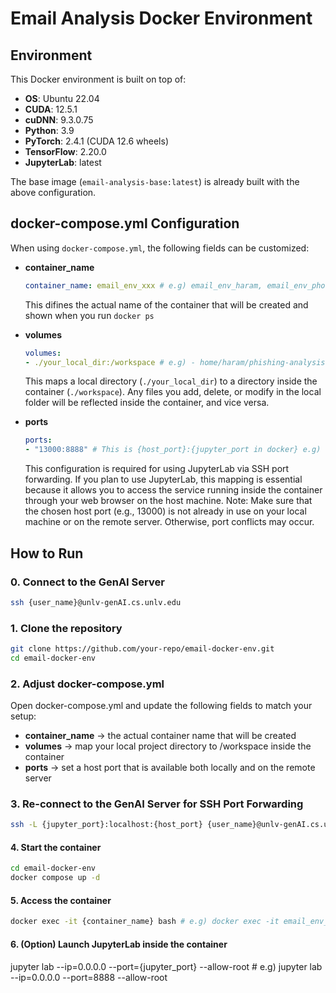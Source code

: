 # Email Analysis Docker Environment

## Environment
This Docker environment is built on top of:
- **OS**: Ubuntu 22.04  
- **CUDA**: 12.5.1  
- **cuDNN**: 9.3.0.75  
- **Python**: 3.9  
- **PyTorch**: 2.4.1 (CUDA 12.6 wheels)  
- **TensorFlow**: 2.20.0  
- **JupyterLab**: latest  

The base image (`email-analysis-base:latest`) is already built with the above configuration.

## docker-compose.yml Configuration
When using `docker-compose.yml`, the following fields can be customized:

- **container_name**

  ```yaml
  container_name: email_env_xxx # e.g) email_env_haram, email_env_phoebe
  ```
  This difines the actual name of the container that will be created and shown when you run `docker ps`

- **volumes**

  ```yaml
  volumes:
  - ./your_local_dir:/workspace # e.g) - home/haram/phishing-analysis:/workspace
  ```
  This maps a local directory (`./your_local_dir`) to a directory inside the container (`./workspace`).
  Any files you add, delete, or modify in the local folder will be reflected inside the container, and vice versa.

- **ports**

  ```yaml
  ports:
  - "13000:8888" # This is {host_port}:{jupyter_port in docker} e.g) 12300:8888, 12301:8888
  ```
  This configuration is required for using JupyterLab via SSH port forwarding.
  If you plan to use JupyterLab, this mapping is essential because it allows you to access the service running inside the container through your web browser on the host machine.
  Note: Make sure that the chosen host port (e.g., 13000) is not already in use on your local machine or on the remote server. Otherwise, port conflicts may occur.

## How to Run
  ### 0. Connect to the GenAI Server
  ```bash
  ssh {user_name}@unlv-genAI.cs.unlv.edu
  ```
  
  ### 1. Clone the repository
  ```bash
  git clone https://github.com/your-repo/email-docker-env.git
  cd email-docker-env
  ```

  ### 2. Adjust docker-compose.yml
  Open docker-compose.yml and update the following fields to match your setup:
  * **container_name** → the actual container name that will be created
  * **volumes** → map your local project directory to /workspace inside the container
  * **ports** → set a host port that is available both locally and on the remote server

  ### 3. Re-connect to the GenAI Server for SSH Port Forwarding
  ```bash
  ssh -L {jupyter_port}:localhost:{host_port} {user_name}@unlv-genAI.cs.unlv.edu # e.g ) ssh -L 8888:localhost:12300 haramkang@unlv-genAI.cs.unlv.edu
  ```

  #### 4. Start the container
  ```bash
  cd email-docker-env
  docker compose up -d
  ```

  #### 5. Access the container
  ```bash
  docker exec -it {container_name} bash # e.g) docker exec -it email_env_haram bash
  ```

  #### 6. (Option) Launch JupyterLab inside the container
  jupyter lab --ip=0.0.0.0 --port={jupyter_port} --allow-root # e.g) jupyter lab --ip=0.0.0.0 --port=8888 --allow-root
